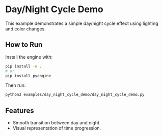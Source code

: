 # Day/Night Cycle Demo

This example demonstrates a simple day/night cycle effect using lighting and color changes.

## How to Run

Install the engine with:

```bash
pip install -e .
# or
pip install pyengine
```

Then run:

```bash
python3 examples/day_night_cycle_demo/day_night_cycle_demo.py
```

## Features

- Smooth transition between day and night.
- Visual representation of time progression.


